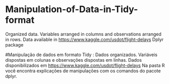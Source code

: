 # Manipulation-of-Data-in-Tidy-format
Organized data. Variables arranged in columns and observations arranged in rows.
Data available in https://www.kaggle.com/usdot/flight-delays
Dplyr package


#Manipulação de dados em formato Tidy :
Dados organizados. Variáveis dispostas em colunas e observações dispostas em linhas.
Dados disponibilizados em https://www.kaggle.com/usdot/flight-delays
Na pasta R você encontra explicações de manipulações com os comandos do pacote dplyr.
